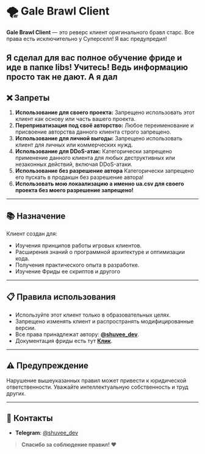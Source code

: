 # 🌪️ Gale Brawl Client

**Gale Brawl Client** — это реверс клиент оригинального бравл старс. Все права есть исключительно у Суперселл! Я вас предупредил!

**Я сделал для вас полное обучение фриде и иде в папке libs! Учитесь! Ведь информацию просто так не дают. А я дал**
---

## ❌ **Запреты**
1. **Использование для своего проекта:** Запрещено использовать этот клиент как основу или часть вашего проекта.  
2. **Переприватизация под своё авторство:** Любое переименование и присвоение авторства данного клиента строго запрещено.  
3. **Использование для личной выгоды:** Запрещено использовать клиент для личных или коммерческих нужд.  
4. **Использование для DDoS-атак:** Категорически запрещено применение данного клиента для любых деструктивных или незаконных действий, включая DDoS-атаки.
5. **Использование без разрешение автора** Категорически запрещено его пускать в продакшн без разрешение автора!
6. **Использовать мою локаализацию а именно ua.csv для своего проекта без моего разрешение запрещено!**
---

## 📚 **Назначение**
Клиент создан для:
- Изучения принципов работы игровых клиентов.
- Расширения знаний о программной архитектуре и оптимизации кода.
- Получения практического опыта в разработке.
- Изучение Фриды ее скриптов и другого

---

## 📋 **Правила использования**
- Используйте этот клиент только в образовательных целях.
- Запрещено изменять клиент и распространять модифицированные версии.
- Все права принадлежат автору: **[@shuvee_dev](https://github.com/shuvee_dev)**.
- Документация фриды есть тут **[Клик](https://frida.re/docs/home/)**.

---

## ⚠️ **Предупреждение**
Нарушение вышеуказанных правил может привести к юридической ответственности. Уважайте интеллектуальную собственность и труд других.

---

## 📩 **Контакты**
- **Telegram**: [@shuvee_dev](https://t.me/shuvee_dev)

> **Спасибо за соблюдение правил! ❤️**
